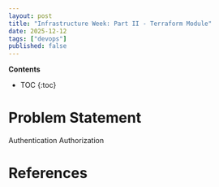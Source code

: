 ```yaml
---
layout: post
title: "Infrastructure Week: Part II - Terraform Module"
date: 2025-12-12
tags: ["devops"]
published: false
---
```


**Contents**
* TOC
{:toc}

# Problem Statement

Authentication
Authorization



# References

[^1]: []()